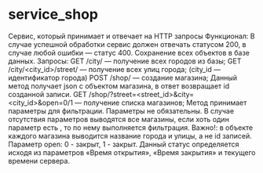 # service_shop
Сервис, который принимает и отвечает на HTTP запросы
Функционал:
В случае успешной обработки сервис должен отвечать статусом 200,
в случае любой ошибки — статус 400.
Сохранение всех объектов в базе данных.
Запросы:
GET /city/ — получение всех городов из базы;
GET /city/<city_id>/street/ — получение всех улиц города; (city_id —
идентификатор города)
POST /shop/ — создание магазина; Данный метод получает json c
объектом магазина, в ответ возвращает id созданной записи.
GET /shop/?street=<street_id>&city=<city_id>&open=0/1 — получение
списка магазинов;
Метод принимает параметры для фильтрации. Параметры не
обязательны. В случае отсутствия параметров выводятся все
магазины, если хоть один параметр есть , то по нему
выполняется фильтрация.
Важно!: в объекте каждого магазина выводится название
города и улицы, а не id записей.
Параметр open: 0 - закрыт, 1 - закрыт. Данный статус
определяется исходя из параметров «Время открытия»,
«Время закрытия» и текущего времени сервера.
